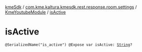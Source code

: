 [kmeSdk](../../index.md) / [com.kme.kaltura.kmesdk.rest.response.room.settings](../index.md) / [KmeYoutubeModule](index.md) / [isActive](./is-active.md)

# isActive

`@SerializedName("is_active") @Expose var isActive: `[`String`](https://kotlinlang.org/api/latest/jvm/stdlib/kotlin/-string/index.html)`?`